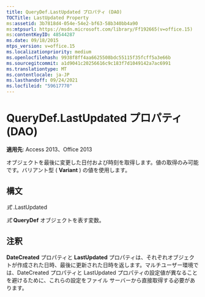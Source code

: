 ```yaml
---
title: QueryDef.LastUpdated プロパティ (DAO)
TOCTitle: LastUpdated Property
ms:assetid: 3b7818d4-054e-54e2-bf63-58b340bb4a90
ms:mtpsurl: https://msdn.microsoft.com/library/Ff192665(v=office.15)
ms:contentKeyID: 48544287
ms.date: 09/18/2015
mtps_version: v=office.15
ms.localizationpriority: medium
ms.openlocfilehash: 9938f8ff4aa6625508bdc55115f35fcff5a3e66b
ms.sourcegitcommit: a1d9041c20256616c9c183f7d1049142a7ac6991
ms.translationtype: MT
ms.contentlocale: ja-JP
ms.lasthandoff: 09/24/2021
ms.locfileid: "59617770"
---
```

# <a name="querydeflastupdated-property-dao"></a>QueryDef.LastUpdated プロパティ (DAO)


**適用先**: Access 2013、Office 2013

オブジェクトを最後に変更した日付および時刻を取得します。値の取得のみ可能です。バリアント型 ( **Variant** ) の値を使用します。  

## <a name="syntax"></a>構文

*式* .LastUpdated

*式* **QueryDef** オブジェクトを表す変数。

## <a name="remarks"></a>注釈

**DateCreated** プロパティと **LastUpdated** プロパティは、それぞれオブジェクトが作成された日時、最後に更新された日時を返します。マルチユーザー環境では、DateCreated プロパティと LastUpdated プロパティの設定値が異なることを避けるために、これらの設定をファイル サーバーから直接取得する必要があります。


